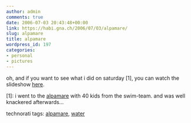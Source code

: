 ```yaml
---
author: admin
comments: true
date: 2006-07-03 20:43:48+00:00
link: https://habi.gna.ch/2006/07/03/alpamare/
slug: alpamare
title: alpamare
wordpress_id: 197
categories:
- personal
- pictures
---
```



oh, and if you want to see what i did on saturday [1], you can watch the slideshow [here](https://habi.gna.ch/pics/alpamare06/).



[1]: i went to the [alpamare](http://www.alpamare.ch/) with 40 kids from the swim-team. and was well knackered afterwards...





technorati tags: [alpamare](http://www.technorati.com/tag/alpamare), [water](http://www.technorati.com/tag/water)
